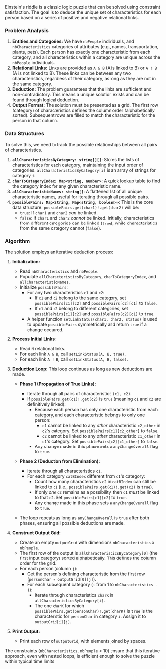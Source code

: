Einstein's riddle is a classic logic puzzle that can be solved using constraint satisfaction. The goal is to deduce the unique set of characteristics for each person based on a series of positive and negative relational links.

### Problem Analysis

1.  **Entities and Categories:** We have `nbPeople` individuals, and `nbCharacteristics` categories of attributes (e.g., names, transportation, plants, pets). Each person has exactly one characteristic from each category, and all characteristics within a category are unique across the `nbPeople` individuals.
2.  **Relational Links:** Links are provided as `A & B` (A is linked to B) or `A ! B` (A is not linked to B). These links can be between any two characteristics, regardless of their category, as long as they are not in the same category.
3.  **Deduction:** The problem guarantees that the links are sufficient and non-contradictory. This means a unique solution exists and can be found through logical deduction.
4.  **Output Format:** The solution must be presented as a grid. The first row (category) of characteristics defines the column order (alphabetically sorted). Subsequent rows are filled to match the characteristic for the person in that column.

### Data Structures

To solve this, we need to track the possible relationships between all pairs of characteristics.

1.  **`allCharacteristicsByCategory: string[][]`**: Stores the lists of characteristics for each category, maintaining the input order of categories. `allCharacteristicsByCategory[i]` is an array of strings for category `i`.
2.  **`charToCategoryIndex: Map<string, number>`**: A quick lookup table to find the category index for any given characteristic name.
3.  **`allCharacteristicNames: string[]`**: A flattened list of all unique characteristic names, useful for iterating through all possible pairs.
4.  **`possiblePairs: Map<string, Map<string, boolean>>`**: This is the core data structure. `possiblePairs.get(char1)!.get(char2)` will be:
    *   `true`: If `char1` and `char2` *can* be linked.
    *   `false`: If `char1` and `char2` *cannot* be linked.
    Initially, characteristics from different categories can be linked (`true`), while characteristics from the same category cannot (`false`).

### Algorithm

The solution employs an iterative deduction process:

1.  **Initialization:**
    *   Read `nbCharacteristics` and `nbPeople`.
    *   Populate `allCharacteristicsByCategory`, `charToCategoryIndex`, and `allCharacteristicNames`.
    *   Initialize `possiblePairs`:
        *   For any two characteristics `c1` and `c2`:
            *   If `c1` and `c2` belong to the same category, set `possiblePairs[c1][c2]` and `possiblePairs[c2][c1]` to `false`.
            *   If `c1` and `c2` belong to different categories, set `possiblePairs[c1][c2]` and `possiblePairs[c2][c1]` to `true`.
        *   A helper function `setLinkStatus(char1, char2, status)` is used to update `possiblePairs` symmetrically and return `true` if a change occurred.

2.  **Process Initial Links:**
    *   Read `N` relational links.
    *   For each link `A & B`, call `setLinkStatus(A, B, true)`.
    *   For each link `A ! B`, call `setLinkStatus(A, B, false)`.

3.  **Deduction Loop:**
    This loop continues as long as new deductions are made.
    *   **Phase 1 (Propagation of True Links):**
        *   Iterate through all pairs of characteristics `(c1, c2)`.
        *   If `possiblePairs.get(c1)!.get(c2)` is `true` (meaning `c1` and `c2` are definitively linked):
            *   Because each person has only one characteristic from each category, and each characteristic belongs to only one person:
                *   `c1` cannot be linked to any *other* characteristic `c2_other` in `c2`'s category. Set `possiblePairs[c1][c2_other]` to `false`.
                *   `c2` cannot be linked to any *other* characteristic `c1_other` in `c1`'s category. Set `possiblePairs[c2][c1_other]` to `false`.
            *   Any change made in this phase sets a `anyChangeOverall` flag to `true`.
    *   **Phase 2 (Deduction from Elimination):**
        *   Iterate through all characteristics `c1`.
        *   For each category `catBIndex` different from `c1`'s category:
            *   Count how many characteristics `c2` in `catBIndex` can still be linked to `c1` (i.e., `possiblePairs.get(c1)!.get(c2)` is `true`).
            *   If only *one* `c2` remains as a possibility, then `c1` *must* be linked to that `c2`. Set `possiblePairs[c1][c2]` to `true`.
            *   Any change made in this phase sets a `anyChangeOverall` flag to `true`.

    *   The loop repeats as long as `anyChangeOverall` is `true` after both phases, ensuring all possible deductions are made.

4.  **Construct Output Grid:**
    *   Create an empty `outputGrid` with dimensions `nbCharacteristics` x `nbPeople`.
    *   The first row of the output is `allCharacteristicsByCategory[0]` (the first input category) sorted alphabetically. This defines the column order for the grid.
    *   For each person (column `j`):
        *   Get the person's defining characteristic from the first row (`personChar = outputGrid[0][j]`).
        *   For each subsequent category (`i` from 1 to `nbCharacteristics - 1`):
            *   Iterate through characteristics `charK` in `allCharacteristicsByCategory[i]`.
            *   The one `charK` for which `possiblePairs.get(personChar)!.get(charK)` is `true` is the characteristic for `personChar` in category `i`. Assign it to `outputGrid[i][j]`.

5.  **Print Output:**
    *   Print each row of `outputGrid`, with elements joined by spaces.

The constraints (`nbCharacteristics`, `nbPeople` < 10) ensure that this iterative approach, even with nested loops, is efficient enough to solve the puzzle within typical time limits.